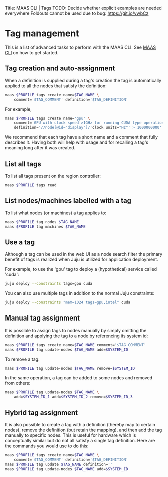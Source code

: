 Title: MAAS CLI | Tags
TODO:  Decide whether explicit examples are needed everywhere
       Foldouts cannot be used due to bug: https://git.io/vwbCz


# Tag management

This is a list of advanced tasks to perform with the MAAS CLI. See
[MAAS CLI](manage-cli.md) on how to get started.


## Tag creation and auto-assignment

When a definition is supplied during a tag's creation the tag is automatically
applied to all the nodes that satisfy the definition: 

```bash
maas $PROFILE tags create name=$TAG_NAME \
	comment='$TAG_COMMENT' definition='$TAG_DEFINITION'
```

For example,

```bash
maas $PROFILE tags create name='gpu' \
	comment='GPU with clock speed >1GHz for running CUDA type operations.' \
	definition='//node[@id="display"]/'clock units="Hz"' > 1000000000'
```

We recommend that each tag have a short name and a comment that fully describes
it. Having both will help with usage and for recalling a tag's meaning long
after it was created.


## List all tags

To list all tags present on the region controller:

```bash
maas $PROFILE tags read
```


## List nodes/machines labelled with a tag

To list what nodes (or machines) a tag applies to:

```bash
maas $PROFILE tag nodes $TAG_NAME
maas $PROFILE tag machines $TAG_NAME
```


## Use a tag

Although a tag can be used in the web UI as a node search filter the primary
benefit of tags is realized when Juju is utilized for application deployment.

For example, to use the 'gpu' tag to deploy a (hypothetical) service called
'cuda':

```bash
juju deploy --constraints tags=gpu cuda
```

You can also use multiple tags in addition to the normal Juju constraints:

```bash
juju deploy --constraints "mem=1024 tags=gpu,intel" cuda
```


## Manual tag assignment

It is possible to assign tags to nodes manually by simply omitting the
definition and applying the tag to a node by referencing its system id:

```bash
maas $PROFILE tags create name=$TAG_NAME comment='$TAG_COMMENT'
maas $PROFILE tag update-nodes $TAG_NAME add=$SYSTEM_ID
```

To remove a tag:

```bash
maas $PROFILE tag update-nodes $TAG_NAME remove=$SYSTEM_ID
```

In the same operation, a tag can be added to some nodes and removed from others:

```bash
maas $PROFILE tag update-nodes $TAG_NAME \
	add=$SYSTEM_ID_1 add=$SYSTEM_ID_2 remove=$SYSTEM_ID_3
```


## Hybrid tag assignment

It is also possible to create a tag with a definition (thereby map to certain
nodes), remove the definition (but retain the mapping), and then add the tag
manually to specific nodes. This is useful for hardware which is conceptually
similar but do not all satisfy a single tag definition. Here are the commands
you would use to do this:

```bash
maas $PROFILE tags create name=$TAG_NAME \
	comment='$TAG_COMMENT' definition='$TAG_DEFINITION'
maas $PROFILE tag update $TAG_NAME definition=''
maas $PROFILE tag update-nodes $TAG_NAME add=$SYSTEM_ID
```
